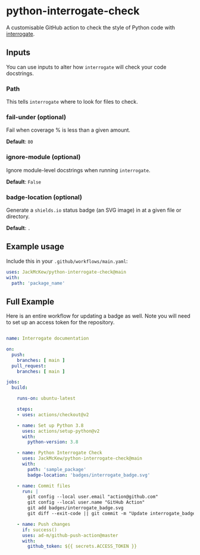 # python-interrogate-check

A customisable GitHub action to check the style of Python code with [interrogate](https://pypi.org/project/interrogate/).

## Inputs

You can use inputs to alter how `interrogate` will check your code docstrings.

### Path

This tells `interrogate` where to look for files to check.

### fail-under (optional)

Fail when coverage % is less than a given amount.

**Default**: `80`

### ignore-module (optional)

Ignore module-level docstrings when running `interrogate`.

**Default**: `False`

<!-- 
### exclude (optional)

Exclude PATHs of files and/or directories.

### ignore-init-method (optional)

Ignore `__init__` method of classes.

**Default**: `False`

### ignore-init-module (optional)

Ignore `__init__.py` modules.

**Default**: `False` -->

### badge-location (optional)

Generate a `shields.io` status badge (an SVG image) in at a given file or directory.

**Default**: `.`

## Example usage

Include this in your `.github/workflows/main.yaml`:

```yaml
uses: JackMcKew/python-interrogate-check@main
with:
  path: 'package_name'
```

## Full Example

Here is an entire workflow for updating a badge as well. Note you will need to set up an access token for the repository.

``` yaml

name: Interrogate documentation

on:
  push:
    branches: [ main ]
  pull_request:
    branches: [ main ]

jobs:
  build:

    runs-on: ubuntu-latest

    steps:
    - uses: actions/checkout@v2

    - name: Set up Python 3.8
      uses: actions/setup-python@v2
      with:
        python-version: 3.8

    - name: Python Interrogate Check
      uses: JackMcKew/python-interrogate-check@main
      with:
        path: 'sample_package'
        badge-location: 'badges/interrogate_badge.svg'

    - name: Commit files
      run: |
        git config --local user.email "action@github.com"
        git config --local user.name "GitHub Action"
        git add badges/interrogate_badge.svg
        git diff --exit-code || git commit -m "Update interrogate_badge.svg" -a

    - name: Push changes
      if: success()
      uses: ad-m/github-push-action@master
      with:
        github_token: ${{ secrets.ACCESS_TOKEN }}
```
